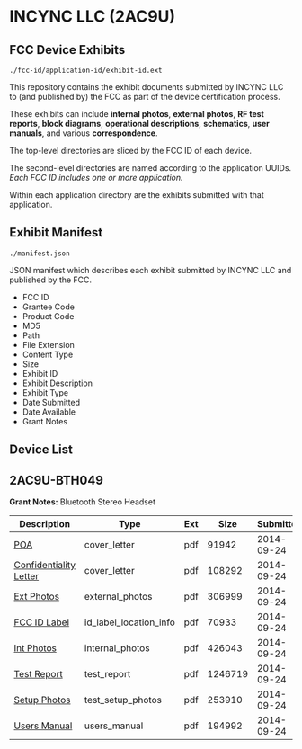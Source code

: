 # INCYNC LLC (2AC9U)
## FCC Device Exhibits

```
./fcc-id/application-id/exhibit-id.ext
```

This repository contains the exhibit documents submitted by INCYNC LLC to (and published by) the FCC as part of the device certification process.

These exhibits can include **internal photos**, **external photos**, **RF test reports**, **block diagrams**, **operational descriptions**, **schematics**, **user manuals**, and various **correspondence**.

The top-level directories are sliced by the FCC ID of each device.

The second-level directories are named according to the application UUIDs. *Each FCC ID includes one or more application.*

Within each application directory are the exhibits submitted with that application. 

## Exhibit Manifest

```
./manifest.json
```

JSON manifest which describes each exhibit submitted by INCYNC LLC and published by the FCC.

- FCC ID
- Grantee Code
- Product Code
- MD5
- Path
- File Extension
- Content Type
- Size
- Exhibit ID
- Exhibit Description
- Exhibit Type
- Date Submitted
- Date Available
- Grant Notes

## Device List
## 2AC9U-BTH049
**Grant Notes:** Bluetooth Stereo Headset

| Description | Type | Ext | Size | Submitted | Available |
| ----------- | ---- | --- | ---- | --------- | --------- |
| [POA](2AC9U-BTH049/0e4ba4bc884bcbdabd3a52805f50d88f/2399905.pdf) | cover_letter | pdf | 91942 | 2014-09-24 | 2014-09-24 |
| [Confidentiality Letter](2AC9U-BTH049/0e4ba4bc884bcbdabd3a52805f50d88f/2399906.pdf) | cover_letter | pdf | 108292 | 2014-09-24 | 2014-09-24 |
| [Ext Photos](2AC9U-BTH049/0e4ba4bc884bcbdabd3a52805f50d88f/2399908.pdf) | external_photos | pdf | 306999 | 2014-09-24 | 2014-09-24 |
| [FCC ID Label](2AC9U-BTH049/0e4ba4bc884bcbdabd3a52805f50d88f/2399909.pdf) | id_label_location_info | pdf | 70933 | 2014-09-24 | 2014-09-24 |
| [Int Photos](2AC9U-BTH049/0e4ba4bc884bcbdabd3a52805f50d88f/2399910.pdf) | internal_photos | pdf | 426043 | 2014-09-24 | 2014-09-24 |
| [Test Report](2AC9U-BTH049/0e4ba4bc884bcbdabd3a52805f50d88f/2399913.pdf) | test_report | pdf | 1246719 | 2014-09-24 | 2014-09-24 |
| [Setup Photos](2AC9U-BTH049/0e4ba4bc884bcbdabd3a52805f50d88f/2399914.pdf) | test_setup_photos | pdf | 253910 | 2014-09-24 | 2014-09-24 |
| [Users Manual](2AC9U-BTH049/0e4ba4bc884bcbdabd3a52805f50d88f/2399915.pdf) | users_manual | pdf | 194992 | 2014-09-24 | 2014-09-24 |
